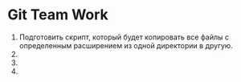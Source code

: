 # Git Team Work
1. Подготовить скрипт, который будет копировать все файлы с определенным расширением из одной директории в другую.
2. 
3.
4.
